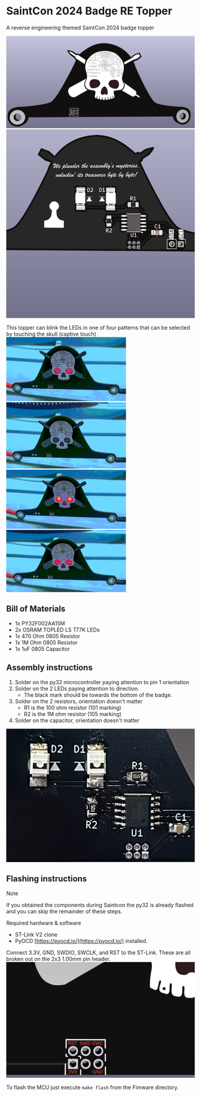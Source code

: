 # SaintCon 2024 Badge RE Topper
A reverse engineering themed SaintCon 2024 badge topper

![Topper](Images/topper.png)
![Back Side](Images/backside.png)


This topper can blink the LEDs in one of four patterns that can be selected by touching the skull (captive touch)
![Pulse](Images/led_pulse.gif) ![Heart](Images/led_heart.gif) ![Saw](Images/led_saw.gif) ![Flame](Images/led_flame.gif)

## Bill of Materials 
* 1x PY32F002AA15M
* 2x OSRAM TOPLED LS T77K LEDs
* 1x 470 Ohm 0805 Resistor
* 1x 1M Ohm 0805 Resistor
* 1x 1uF 0805 Capacitor


## Assembly instructions
1. Solder on the py32 microcontroller paying attention to pin 1 orientation
2. Solder on the 2 LEDs paying attention to direction. 
	- The black mark should be towards the bottom of the badge.
3. Solder on the 2 resistors, orientation doesn't matter
	- R1 is the 100 ohm resistor (101 marking) 
	- R2 is the 1M ohm resistor (105 marking)
4. Solder on the capacitor, orientation doesn't matter

![Soldering](Images/components.jpg)

## Flashing instructions
> [!NOTE]
>If you obtained the components during Saintcon the py32 is already flashed and you can skip the remainder of these steps.

Required hardware & software
- ST-Link V2 clone
- PyOCD [https://pyocd.io/](https://pyocd.io/) installed.

Connect 3.3V, GND, SWDIO, SWCLK, and RST to the ST-Link. These are all broken out on the 2x3 1.00mm pin header.
![Pin out](Images/pinout.png)

To flash the MCU just execute `make flash` from the Fimware directory.


